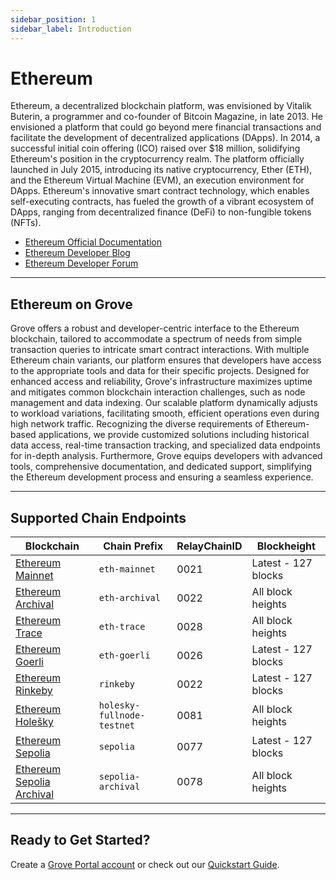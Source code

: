 ```yaml
---
sidebar_position: 1
sidebar_label: Introduction
---
```


# Ethereum

Ethereum, a decentralized blockchain platform, was envisioned by Vitalik Buterin, a programmer and co-founder of Bitcoin Magazine, in late 2013. He envisioned a platform that could go beyond mere financial transactions and facilitate the development of decentralized applications (DApps). In 2014, a successful initial coin offering (ICO) raised over $18 million, solidifying Ethereum's position in the cryptocurrency realm. The platform officially launched in July 2015, introducing its native cryptocurrency, Ether (ETH), and the Ethereum Virtual Machine (EVM), an execution environment for DApps. Ethereum's innovative smart contract technology, which enables self-executing contracts, has fueled the growth of a vibrant ecosystem of DApps, ranging from decentralized finance (DeFi) to non-fungible tokens (NFTs).

- [Ethereum Official Documentation](https://ethereum.org/en/developers/docs/)
- [Ethereum Developer Blog](https://blog.ethereum.org/)
- [Ethereum Developer Forum](https://ethereum.org/en/community/)

---

## Ethereum on Grove

Grove offers a robust and developer-centric interface to the Ethereum blockchain, tailored to accommodate a spectrum of needs from simple transaction queries to intricate smart contract interactions. With multiple Ethereum chain variants, our platform ensures that developers have access to the appropriate tools and data for their specific projects. Designed for enhanced access and reliability, Grove's infrastructure maximizes uptime and mitigates common blockchain interaction challenges, such as node management and data indexing. Our scalable platform dynamically adjusts to workload variations, facilitating smooth, efficient operations even during high network traffic. Recognizing the diverse requirements of Ethereum-based applications, we provide customized solutions including historical data access, real-time transaction tracking, and specialized data endpoints for in-depth analysis. Furthermore, Grove equips developers with advanced tools, comprehensive documentation, and dedicated support, simplifying the Ethereum development process and ensuring a seamless experience.

---

## Supported Chain Endpoints

| Blockchain                                    | Chain Prefix               | RelayChainID | Blockheight         |
| --------------------------------------------- | -------------------------- | ------------ | ------------------- |
| [Ethereum Mainnet](./endpoints/eth-mainnet)   | `eth-mainnet`              | 0021         | Latest - 127 blocks |
| [Ethereum Archival](./endpoints/eth-archival) | `eth-archival`             | 0022         | All block heights   |
| [Ethereum Trace](./endpoints/eth-trace)       | `eth-trace`                | 0028         | All block heights   |
| [Ethereum Goerli](./endpoints/eth-goerli)     | `eth-goerli`               | 0026         | Latest - 127 blocks |
| [Ethereum Rinkeby](./endpoints/eth-rinkeby)   | `rinkeby`                  | 0022         | Latest - 127 blocks |
| [Ethereum Holešky](./endpoints/eth-holesky)   | `holesky-fullnode-testnet` | 0081         | All block heights   |
| [Ethereum Sepolia](./endpoints/sepolia)   | `sepolia` | 0077         | Latest - 127 blocks   |
| [Ethereum Sepolia Archival](./endpoints/sepolia-archival)   | `sepolia-archival` | 0078         | All block heights   |


---

## Ready to Get Started?

Create a [Grove Portal account](https://portal.grove.city) or check out our [Quickstart Guide](/guides/getting-started/quickstart).
